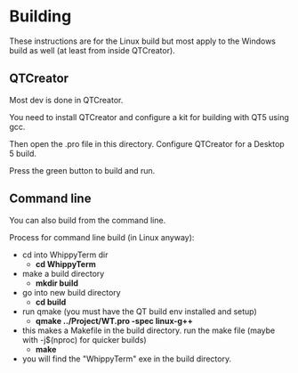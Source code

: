 # Building
These instructions are for the Linux build but most apply to the Windows build as well (at least from inside
QTCreator).

## QTCreator
Most dev is done in QTCreator.

You need to install QTCreator and configure a kit for building with QT5 using gcc.

Then open the .pro file in this directory.  Configure QTCreator for a Desktop 5 build.

Press the green button to build and run.

## Command line
You can also build from the command line.

Process for command line build (in Linux anyway):

 - cd into WhippyTerm dir
    - **cd WhippyTerm**
 - make a build directory
    - **mkdir build**
 - go into new build directory
    - **cd build**
 - run qmake (you must have the QT build env installed and setup)
    - **qmake ../Project/WT.pro -spec linux-g++**
 - this makes a Makefile in the build directory. run the make file (maybe with -j$(nproc) for quicker builds)
    - **make**
 - you will find the "WhippyTerm" exe in the build directory.
